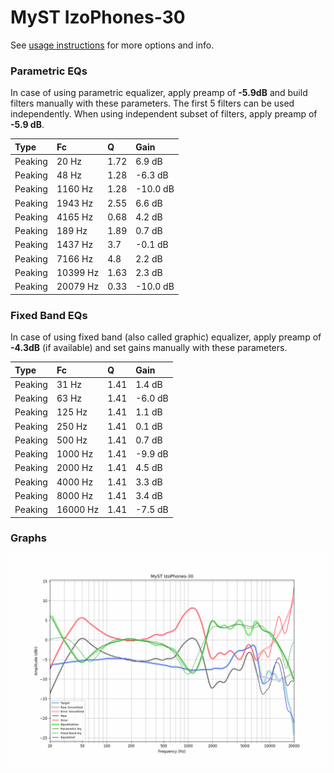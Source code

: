 # MyST IzoPhones-30
See [usage instructions](https://github.com/jaakkopasanen/AutoEq#usage) for more options and info.

### Parametric EQs
In case of using parametric equalizer, apply preamp of **-5.9dB** and build filters manually
with these parameters. The first 5 filters can be used independently.
When using independent subset of filters, apply preamp of **-5.9 dB**.

| Type    | Fc       |    Q | Gain     |
|:--------|:---------|:-----|:---------|
| Peaking | 20 Hz    | 1.72 | 6.9 dB   |
| Peaking | 48 Hz    | 1.28 | -6.3 dB  |
| Peaking | 1160 Hz  | 1.28 | -10.0 dB |
| Peaking | 1943 Hz  | 2.55 | 6.6 dB   |
| Peaking | 4165 Hz  | 0.68 | 4.2 dB   |
| Peaking | 189 Hz   | 1.89 | 0.7 dB   |
| Peaking | 1437 Hz  | 3.7  | -0.1 dB  |
| Peaking | 7166 Hz  | 4.8  | 2.2 dB   |
| Peaking | 10399 Hz | 1.63 | 2.3 dB   |
| Peaking | 20079 Hz | 0.33 | -10.0 dB |

### Fixed Band EQs
In case of using fixed band (also called graphic) equalizer, apply preamp of **-4.3dB**
(if available) and set gains manually with these parameters.

| Type    | Fc       |    Q | Gain    |
|:--------|:---------|:-----|:--------|
| Peaking | 31 Hz    | 1.41 | 1.4 dB  |
| Peaking | 63 Hz    | 1.41 | -6.0 dB |
| Peaking | 125 Hz   | 1.41 | 1.1 dB  |
| Peaking | 250 Hz   | 1.41 | 0.1 dB  |
| Peaking | 500 Hz   | 1.41 | 0.7 dB  |
| Peaking | 1000 Hz  | 1.41 | -9.9 dB |
| Peaking | 2000 Hz  | 1.41 | 4.5 dB  |
| Peaking | 4000 Hz  | 1.41 | 3.3 dB  |
| Peaking | 8000 Hz  | 1.41 | 3.4 dB  |
| Peaking | 16000 Hz | 1.41 | -7.5 dB |

### Graphs
![](./MyST%20IzoPhones-30.png)